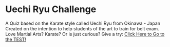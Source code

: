 # Uechi Ryu Challenge
A Quiz based on the Karate style called Uechi Ryu from Okinawa - Japan
Created on the intention to help students of the art to train for belt exam.
Love Martial Arts? Karate? Or is just curious? Give a try:
[Click Here to Go to the TEST!](https://uechi-ryu-challenge.vercel.app)
